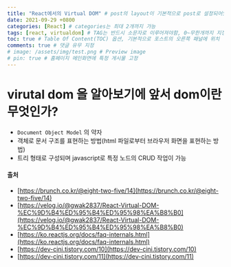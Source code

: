 ```yaml
---
title: "React에서의 Virtual DOM" # post의 layout이 기본적으로 post로 설정되어있어서 Front Matter에 따로 layout변수를 만들어 주지 않아도 됨
date: 2021-09-29 +0800
categories: [React] # categories는 최대 2개까지 가능
tags: [react, virtualdom] # TAG는 반드시 소문자로 이루어져야함, 0~무한개까지 지정 가능
toc: true # Table Of Content(TOC) 옵션, 기본적으로 포스트의 오른쪽 패널에 위치
comments: true # 댓글 유무 지정
# image: /assets/img/test.png # Preview image
# pin: true # 홈페이지 메인화면에 특정 게시물 고정
---
```


# virutal dom 을 알아보기에 앞서 dom이란 무엇인가?
- `Document Object Model` 의 약자
- 객체로 문서 구조를 표현하는 방법(html 파일로부터 브라우저 화면을 표현하는 방법)
- 트리 형태로 구성되며 javascript로 특정 노드의 CRUD 작업이 가능


#### 출처
- [https://brunch.co.kr/@eight-two-five/14](https://brunch.co.kr/@eight-two-five/14)
- [https://velog.io/@gwak2837/React-Virtual-DOM-%EC%9D%B4%ED%95%B4%ED%95%98%EA%B8%B0](https://velog.io/@gwak2837/React-Virtual-DOM-%EC%9D%B4%ED%95%B4%ED%95%98%EA%B8%B0)
- [https://ko.reactjs.org/docs/faq-internals.html](https://ko.reactjs.org/docs/faq-internals.html)
- [https://dev-cini.tistory.com/10](https://dev-cini.tistory.com/10)
- [https://dev-cini.tistory.com/11](https://dev-cini.tistory.com/11)
